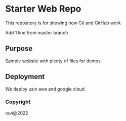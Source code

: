# Starter Web Repo

This repository is for showing how Git and GitHub work

Add 1 line from master branch

## Purpose

Sample website with plenty of files for demos

## Deployment
We deploy usin aws and google cloud

### Copyright
ravi@2022